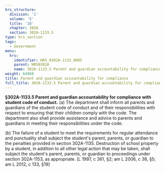 ```yaml
---
hrs_structure:
  division: '1'
  volume: '5'
  title: '18'
  chapter: 302A
  section: 302A-1133.5
type: hrs_section
tags:
  - Government
menu:
  hrs:
    identifier: HRS_0302A-1133_0005
    parent: HRS0302A
    name: 302A-1133.5 Parent and guardian accountability for compliance
weight: 64960
title: Parent and guardian accountability for compliance
full_title: 302A-1133.5 Parent and guardian accountability for compliance
---
```

**§302A-1133.5 Parent and guardian accountability for compliance with student code of conduct.** (a) The department shall inform all parents and guardians of the student code of conduct and of their responsibilities with respect to ensuring that their children comply with the code. The department also shall provide assistance and advice to parents and guardians in meeting their responsibilities under the code.

(b) The failure of a student to meet the requirements for regular attendance and punctuality shall subject the student's parent, parents, or guardian to the penalties provided in section 302A-1135\. Destruction of school property by a student, in addition to all other legal action that may be taken, shall subject the student's parent, parents, or guardian to proceedings under section 302A-1153, as appropriate. [L 1997, c 361, §2; am L 2006, c 38, §5; am L 2012, c 133, §19]